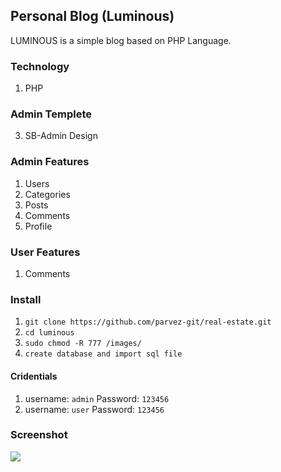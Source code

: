 ## Personal Blog (Luminous)
LUMINOUS is a simple blog based on PHP Language. 
### Technology
1. PHP
### Admin Templete
3. SB-Admin Design

### Admin Features
1. Users
2. Categories
3. Posts
4. Comments
5. Profile



### User Features
1. Comments

### Install
01. `git clone https://github.com/parvez-git/real-estate.git`
02. `cd luminous`
03. `sudo chmod -R 777 /images/`
04. `create database and import sql file`


#### Cridentials
01. 
    username: `admin` 
    Password: `123456`
02. 
    username: `user` 
    Password: `123456`



### Screenshot

<img src="https://github.com/parvez-git/real-estate/blob/master/public/demo/home.jpg">